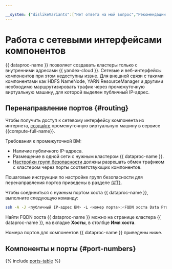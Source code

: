 ```yaml
---

__system: {"dislikeVariants":["Нет ответа на мой вопрос","Рекомендации не помогли","Содержание не соответствует заголовку","Другое"]}
---
```

# Работа с сетевыми интерфейсами компонентов

{{ dataproc-name }} позволяет создавать кластеры только с внутренними адресами {{ yandex-cloud }}. Сетевые и веб-интерфейсы компонентов при этом недоступны извне. Для внешней связи с такими компонентами как HDFS NameNode, YARN ResourceManager и другими необходимо маршрутизировать трафик через промежуточную виртуальную машину, для которой выделен публичный IP-адрес.

## Перенаправление портов {#routing}

Чтобы получить доступ к сетевому интерфейсу компонента из интернета, [создайте](../../compute/operations/vm-create/create-linux-vm.md) промежуточную виртуальную машину в сервисе {{compute-full-name}}.

Требования к промежуточной ВМ:

* Наличие публичного IP-адреса.
* Размещение в одной сети с нужным кластером {{ dataproc-name }}.
* [Настройки групп безопасности](network.md#security-groups) должны разрешать обмен трафиком с кластером через порты соответствующих компонентов.

Пошаговые инструкции по настройке групп безопасности для перенаправления портов приведены в разделе [{#T}](../operations/connect.md).

Чтобы соединиться с нужным портом хоста {{ dataproc-name }}, выполните следующую команду:

```bash
ssh -A -J <публичный IP-адрес ВМ> -L <номер порта>:<FQDN хоста Data Proc>:<номер порта> root@<FQDN хоста Data Proc>
```

Найти FQDN хоста {{ dataproc-name }} можно на странице кластера {{ dataproc-name }}, на вкладке **Хосты**, в столбце **Имя хоста**.

Номера портов для компонентов {{ dataproc-name }} приведены ниже.

## Компоненты и порты {#port-numbers}

{% include [ports-table](../../_includes/data-proc/ports-table.md) %}
